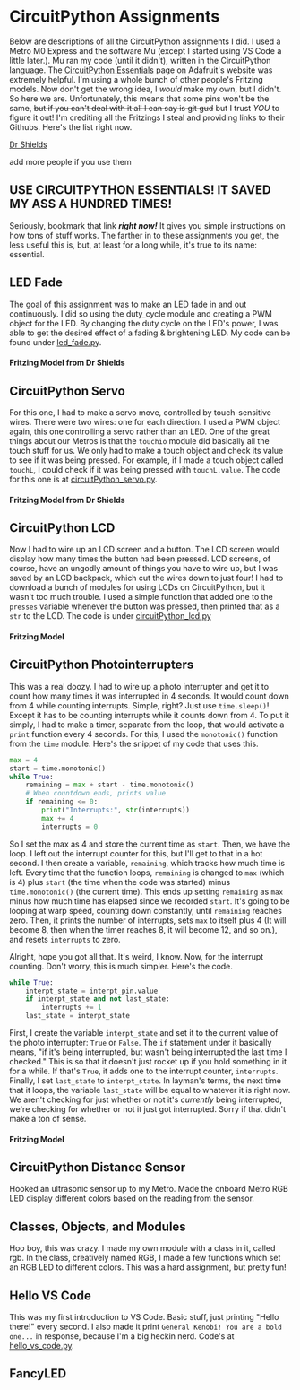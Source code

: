 # CircuitPython Assignments

Below are descriptions of all the CircuitPython assignments I did. I used a Metro M0 Express and the software Mu (except I started using VS Code a little later.). Mu ran my code (until it didn't), written in the CircuitPython language. The [CircuitPython Essentials](https://learn.adafruit.com/circuitpython-essentials) page on Adafruit's website was extremely helpful. I'm using a whole bunch of other people's Fritzing models. Now don't get the wrong idea, I *would* make my own, but I didn't. So here we are. Unfortunately, this means that some pins won't be the same, ~~but if you can't deal with it all I can say is git gud~~ but I trust *YOU* to figure it out! I'm crediting all the Fritzings I steal and providing links to their Githubs. Here's the list right now.

[Dr Shields](https://github.com/DoctorShields)

add more people if you use them

## USE CIRCUITPYTHON ESSENTIALS! IT SAVED MY ASS A HUNDRED TIMES!
Seriously, bookmark that link **_right now!_** It gives you simple instructions on how tons of stuff works. The farther in to these assignments you get, the less useful this is, but, at least for a long while, it's true to its name: essential.

## LED Fade
The goal of this assignment was to make an LED fade in and out continuously. I did so using the duty_cycle module and creating a PWM object for the LED. By changing the duty cycle on the LED's power, I was able to get the desired effect of a fading & brightening LED. My code can be found under [led_fade.py](https://github.com/rmiller85/CircuitPython/blob/master/led_fade.py).
#### Fritzing Model from Dr Shields

## CircuitPython Servo
For this one, I had to make a servo move, controlled by touch-sensitive wires. There were two wires: one for each direction. I used a PWM object again, this one controlling a servo rather than an LED. One of the great things about our Metros is that the `touchio` module did basically all the touch stuff for us. We only had to make a touch object and check its value to see if it was being pressed. For example, if I made a touch object called `touchL`, I could check if it was being pressed with `touchL.value`. The code for this one is at [circuitPython_servo.py](https://github.com/rmiller85/CircuitPython/blob/master/circuitPython_servo.py).
#### Fritzing Model from Dr Shields

## CircuitPython LCD
Now I had to wire up an LCD screen and a button. The LCD screen would display how many times the button had been pressed. LCD screens, of course, have an ungodly amount of things you have to wire up, but I was saved by an LCD backpack, which cut the wires down to just four! I had to download a bunch of modules for using LCDs on CircuitPython, but it wasn't too much trouble. I used a simple function that added one to the `presses` variable whenever the button was pressed, then printed that as a `str` to the LCD. The code is under [circuitPython_lcd.py](https://github.com/rmiller85/CircuitPython/blob/master/circuitPython_lcd.py)
#### Fritzing Model

## CircuitPython Photointerrupters
This was a real doozy. I had to wire up a photo interrupter and get it to count how many times it was interrupted in 4 seconds. It would count down from 4 while counting interrupts. Simple, right? Just use `time.sleep()`! Except it has to be counting interrupts while it counts down from 4. To put it simply, I had to make a timer, separate from the loop, that would activate a `print` function every 4 seconds. For this, I used the `monotonic()` function from the `time` module. Here's the snippet of my code that uses this.

```python
max = 4
start = time.monotonic()
while True:
    remaining = max + start - time.monotonic()
    # When countdown ends, prints value
    if remaining <= 0:
        print("Interrupts:", str(interrupts))
        max += 4
        interrupts = 0
```
So I set the max as 4 and store the current time as `start`. Then, we have the loop. I left out the interrupt counter for this, but I'll get to that in a hot second. I then create a variable, `remaining`, which tracks how much time is left. Every time that the function loops, `remaining` is changed to `max` (which is 4) plus `start` (the time when the code was started) minus `time.monotonic()` (the current time). This ends up setting `remaining` as `max` minus how much time has elapsed since we recorded `start`. It's going to be looping at warp speed, counting down constantly, until `remaining` reaches zero. Then, it prints the number of interrupts, sets `max` to itself plus 4 (It will become 8, then when the timer reaches 8, it will become 12, and so on.), and resets `interrupts` to zero.

Alright, hope you got all that. It's weird, I know. Now, for the interrupt counting. Don't worry, this is much simpler. Here's the code.

```python
while True:
    interpt_state = interpt_pin.value
    if interpt_state and not last_state:
        interrupts += 1
    last_state = interpt_state
```

First, I create the variable `interpt_state` and set it to the current value of the photo interrupter: `True` or `False`. The `if` statement under it basically means, "if it's being interrupted, but wasn't being interrupted the last time I checked." This is so that it doesn't just rocket up if you hold something in it for a while. If that's `True`, it adds one to the interrupt counter, `interrupts`. Finally, I set `last_state` to `interpt_state`. In layman's terms, the next time that it loops, the variable `last_state` will be equal to whatever it is right now. We aren't checking for just whether or not it's *currently* being interrupted, we're checking for whether or not it just got interrupted. Sorry if that didn't make a ton of sense.
#### Fritzing Model

## CircuitPython Distance Sensor
Hooked an ultrasonic sensor up to my Metro. Made the onboard Metro RGB LED display different colors based on the reading from the sensor.

## Classes, Objects, and Modules
Hoo boy, this was crazy. I made my own module with a class in it, called rgb. In the class, creatively named RGB, I made a few functions which set an RGB LED to different colors. This was a hard assignment, but pretty fun!

## Hello VS Code
This was my first introduction to VS Code. Basic stuff, just printing "Hello there!" every second. I also made it print `General Kenobi! You are a bold one...` in response, because I'm a big heckin nerd. Code's at [hello_vs_code.py](https://github.com/rmiller85/CircuitPython/blob/master/hello_vs_code.py).

## FancyLED
